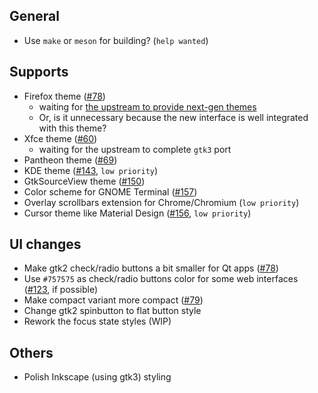 ## General

- Use `make` or `meson` for building? (`help wanted`)

## Supports

- Firefox theme ([#78](../../issues/78))
  - waiting for [the upstream to provide next-gen themes](https://blog.mozilla.org/addons/2017/02/24/improving-themes-in-firefox/)
  - Or, is it unnecessary because the new interface is well integrated with this theme?
- Xfce theme ([#60](../../issues/60))
  - waiting for the upstream to complete `gtk3` port
- Pantheon theme ([#69](../../issues/69))
- KDE theme ([#143](../../issues/143), `low priority`)
- GtkSourceView theme ([#150](../../issues/150))
- Color scheme for GNOME Terminal ([#157](../../issues/157))
- Overlay scrollbars extension for Chrome/Chromium (`low priority`)
- Cursor theme like Material Design ([#156](../../issues/156), `low priority`)

## UI changes

- Make gtk2 check/radio buttons a bit smaller for Qt apps ([#78](../../issues/78))
- Use `#757575` as check/radio buttons color for some web interfaces ([#123](../../issues/123), if possible)
- Make compact variant more compact ([#79](../../issues/79))
- Change gtk2 spinbutton to flat button style
- Rework the focus state styles (WIP)

## Others

- Polish Inkscape (using gtk3) styling
